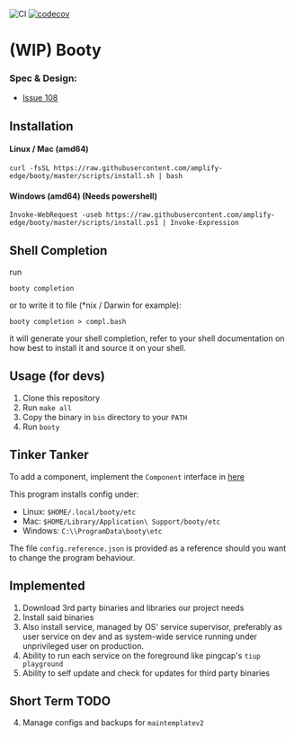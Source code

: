 ![CI](https://github.com/amplify-edge/booty/workflows/CI/badge.svg)
[![codecov](https://codecov.io/gh/alexadhy/booty/branch/master/graph/badge.svg?token=VLMYJWAQWJ)](https://codecov.io/gh/alexadhy/booty)

# (WIP) Booty

### Spec & Design:

- [Issue 108](https://github.com/amplify-edge/main/issues/108)

## Installation

#### Linux / Mac (amd64)

`curl -fsSL https://raw.githubusercontent.com/amplify-edge/booty/master/scripts/install.sh | bash`

#### Windows (amd64) (Needs powershell)

`Invoke-WebRequest -useb https://raw.githubusercontent.com/amplify-edge/booty/master/scripts/install.ps1 | Invoke-Expression`

## Shell Completion

run

`booty completion`

or to write it to file (*nix / Darwin for example):

`booty completion > compl.bash`

it will generate your shell completion, refer to your shell documentation on how best to install it and source it on
your shell.

## Usage (for devs)

1. Clone this repository
2. Run `make all`
3. Copy the binary in `bin` directory to your `PATH`
4. Run `booty`

## Tinker Tanker

To add a component, implement the `Component`
interface in [here](https://github.com/alexadhy/booty/blob/master/dep/component.go)

This program installs config under:

- Linux: `$HOME/.local/booty/etc`
- Mac: `$HOME/Library/Application\ Support/booty/etc`
- Windows: `C:\\ProgramData\booty\etc`

The file `config.reference.json` is provided as a reference should you want to change the program behaviour.

## Implemented

1. Download 3rd party binaries and libraries our project needs
2. Install said binaries
3. Also install service, managed by OS' service supervisor, preferably as user service on dev and as system-wide service
   running under unprivileged user on production.
4. Ability to run each service on the foreground like pingcap's `tiup playground`
5. Ability to self update and check for updates for third party binaries

## Short Term TODO

4. Manage configs and backups for `maintemplatev2`
